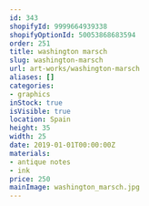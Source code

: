 ```yaml
---
id: 343
shopifyId: 9999664939338
shopifyOptionId: 50053868683594
order: 251
title: washington marsch
slug: washington-marsch
url: art-works/washington-marsch
aliases: []
categories:
- graphics
inStock: true
isVisible: true
location: Spain
height: 35
width: 25
date: 2019-01-01T00:00:00Z
materials:
- antique notes
- ink
price: 250
mainImage: washington_marsch.jpg
---
```

